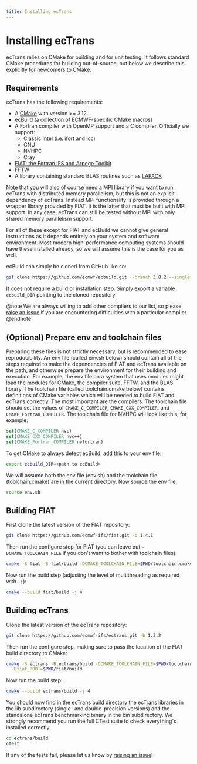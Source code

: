 ```yaml
---
title: Installing ecTrans
---
```


# Installing ecTrans

ecTrans relies on CMake for building and for unit testing. It follows standard CMake procedures for
building out-of-source, but below we describe this explicitly for newcomers to CMake.

## Requirements

ecTrans has the following requirements:

- A [CMake](https://cmake.org/) with version >= 3.12
- [ecBuild](https://github.com/ecmwf/ecbuild.git) (a collection of ECMWF-specific CMake macros)
- A Fortran compiler with OpenMP support and a C compiler. Officially we support:
    - Classic Intel (i.e. ifort and icc)
    - GNU
    - NVHPC
    - Cray
- [FIAT: the Fortran IFS and Arpege Toolkit](https://github.com/ecmwf-ifs/fiat)
- [FFTW](https://www.fftw.org/)
- A library containing standard BLAS routines such as [LAPACK](https://www.netlib.org/lapack/)

Note that you will also of course need a MPI library if you want to run ecTrans with distributed
memory parallelism, but this is not an explicit dependency of ecTrans. Instead MPI functionality is
provided through a wrapper library provided by FIAT. It is the latter that must be built with MPI
support. In any case, ecTrans can still be tested without MPI with only shared memory parallelism
support.

For all of these except for FIAT and ecBuild we cannot give general instructions as it depends
entirely on your system and software environment. Most modern high-performance computing systems
should have these installed already, so we will assume this is the case for you as well.

ecBuild can simply be cloned from GitHub like so:

```bash
git clone https://github.com/ecmwf/ecbuild.git --branch 3.8.2 --single-branch
```

It does not require a build or installation step. Simply export a variable `ecbuild_DIR` pointing to
the cloned repository. 

@note
We are always willing to add other compilers to our list, so please
[raise an issue](https://github.com/ecmwf-ifs/ectrans/issues) if you are encountering
difficulties with a particular compiler.
@endnote

## (Optional) Prepare env and toolchain files

Preparing these files is not strictly necessary, but is recommended to ease reproducibility. An env
file (called env.sh below) should contain all of the steps required to make the dependencies of FIAT
and ecTrans available on the path, and otherwise prepare the environment for their building and
execution. For example, the env file on a system that uses modules might load the modules for CMake,
the compiler suite, FFTW, and the BLAS library. The toolchain file (called toolchain.cmake below) 
contains definitions of CMake variables which will be needed to build FIAT and ecTrans correctly.
The most important are the compilers. The toolchain file should set the values of
`CMAKE_C_COMPILER`, `CMAKE_CXX_COMPILER`, and `CMAKE_Fortran_COMPILER`. The toolchain file for
NVHPC will look like this, for example:

```cmake
set(CMAKE_C_COMPILER nvc)
set(CMAKE_CXX_COMPILER nvc++)
set(CMAKE_Fortran_COMPILER nvfortran)
```

To get CMake to always detect ecBuild, add this to your env file:

```bash
export ecbuild_DIR=<path to ecBuild>
```

We will assume both the env file (env.sh) and the toolchain file (toolchain.cmake) are in the
current directory. Now source the env file:

```bash
source env.sh
```

## Building FIAT

First clone the latest version of the FIAT repository:

```bash
git clone https://github.com/ecmwf-ifs/fiat.git -b 1.4.1
```

Then run the configure step for FIAT (you can leave out `-DCMAKE_TOOLCHAIN_FILE` if you don't want
to bother with toolchain files):

```bash
cmake -S fiat -B fiat/build -DCMAKE_TOOLCHAIN_FILE=$PWD/toolchain.cmake
```

Now run the build step (adjusting the level of multithreading as required with `-j`):

```bash
cmake --build fiat/build -j 4
```

## Building ecTrans

Clone the latest version of the ecTrans repository:

```bash
git clone https://github.com/ecmwf-ifs/ectrans.git -b 1.3.2
```

Then run the configure step, making sure to pass the location of the FIAT build directory to CMake:

```bash
cmake -S ectrans -B ectrans/build -DCMAKE_TOOLCHAIN_FILE=$PWD/toolchain.cmake \
  -Dfiat_ROOT=$PWD/fiat/build
```

Now run the build step:

```bash
cmake --build ectrans/build -j 4
```

You should now find in the ecTrans build directory the ecTrans libraries in the lib subdirectory
(single- and double-precision versions) and the standalone ecTrans benchmarking binary in the bin
subdirectory. We strongly recommend you run the full CTest suite to check everything's installed
correctly:

```bash
cd ectrans/build
ctest
```
If any of the tests fail, please let us know by
[raising an issue](https://github.com/ecmwf-ifs/ectrans/issues)!

